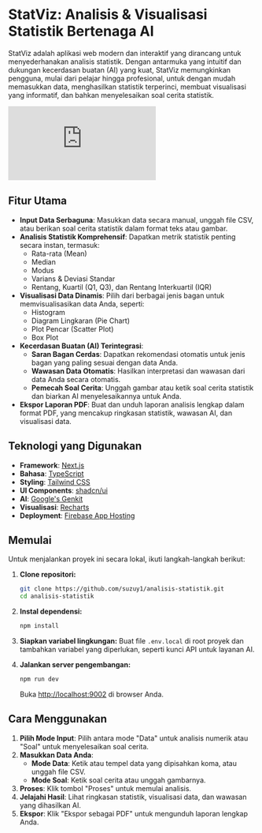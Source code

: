 # StatViz: Analisis & Visualisasi Statistik Bertenaga AI

StatViz adalah aplikasi web modern dan interaktif yang dirancang untuk menyederhanakan analisis statistik. Dengan antarmuka yang intuitif dan dukungan kecerdasan buatan (AI) yang kuat, StatViz memungkinkan pengguna, mulai dari pelajar hingga profesional, untuk dengan mudah memasukkan data, menghasilkan statistik terperinci, membuat visualisasi yang informatif, dan bahkan menyelesaikan soal cerita statistik.

![Screenshot StatViz](https://raw.githubusercontent.com/suzuy1/analisis-statistik/main/docs/blueprint.md)

## Fitur Utama

- **Input Data Serbaguna**: Masukkan data secara manual, unggah file CSV, atau berikan soal cerita statistik dalam format teks atau gambar.
- **Analisis Statistik Komprehensif**: Dapatkan metrik statistik penting secara instan, termasuk:
  - Rata-rata (Mean)
  - Median
  - Modus
  - Varians & Deviasi Standar
  - Rentang, Kuartil (Q1, Q3), dan Rentang Interkuartil (IQR)
- **Visualisasi Data Dinamis**: Pilih dari berbagai jenis bagan untuk memvisualisasikan data Anda, seperti:
  - Histogram
  - Diagram Lingkaran (Pie Chart)
  - Plot Pencar (Scatter Plot)
  - Box Plot
- **Kecerdasan Buatan (AI) Terintegrasi**:
  - **Saran Bagan Cerdas**: Dapatkan rekomendasi otomatis untuk jenis bagan yang paling sesuai dengan data Anda.
  - **Wawasan Data Otomatis**: Hasilkan interpretasi dan wawasan dari data Anda secara otomatis.
  - **Pemecah Soal Cerita**: Unggah gambar atau ketik soal cerita statistik dan biarkan AI menyelesaikannya untuk Anda.
- **Ekspor Laporan PDF**: Buat dan unduh laporan analisis lengkap dalam format PDF, yang mencakup ringkasan statistik, wawasan AI, dan visualisasi data.

## Teknologi yang Digunakan

- **Framework**: [Next.js](https://nextjs.org/)
- **Bahasa**: [TypeScript](https://www.typescriptlang.org/)
- **Styling**: [Tailwind CSS](https://tailwindcss.com/)
- **UI Components**: [shadcn/ui](https://ui.shadcn.com/)
- **AI**: [Google's Genkit](https://firebase.google.com/docs/genkit)
- **Visualisasi**: [Recharts](https://recharts.org/)
- **Deployment**: [Firebase App Hosting](https://firebase.google.com/docs/hosting)

## Memulai

Untuk menjalankan proyek ini secara lokal, ikuti langkah-langkah berikut:

1.  **Clone repositori:**
    ```bash
    git clone https://github.com/suzuy1/analisis-statistik.git
    cd analisis-statistik
    ```

2.  **Instal dependensi:**
    ```bash
    npm install
    ```

3.  **Siapkan variabel lingkungan:**
    Buat file `.env.local` di root proyek dan tambahkan variabel yang diperlukan, seperti kunci API untuk layanan AI.

4.  **Jalankan server pengembangan:**
    ```bash
    npm run dev
    ```
    Buka [http://localhost:9002](http://localhost:9002) di browser Anda.

## Cara Menggunakan

1.  **Pilih Mode Input**: Pilih antara mode "Data" untuk analisis numerik atau "Soal" untuk menyelesaikan soal cerita.
2.  **Masukkan Data Anda**:
    - **Mode Data**: Ketik atau tempel data yang dipisahkan koma, atau unggah file CSV.
    - **Mode Soal**: Ketik soal cerita atau unggah gambarnya.
3.  **Proses**: Klik tombol "Proses" untuk memulai analisis.
4.  **Jelajahi Hasil**: Lihat ringkasan statistik, visualisasi data, dan wawasan yang dihasilkan AI.
5.  **Ekspor**: Klik "Ekspor sebagai PDF" untuk mengunduh laporan lengkap Anda.
